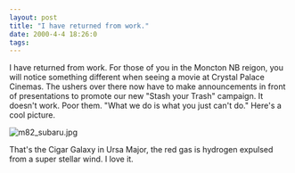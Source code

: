 ```yaml
---
layout: post
title: "I have returned from work."
date: 2000-4-4 18:26:0
tags: 
---
```


I have returned from work. For those of you in the Moncton NB reigon, you will notice something different when seeing a movie at Crystal Palace Cinemas. The ushers over there now have to make announcements in front of presentations to promote our new "Stash your Trash" campaign. It doesn't work. Poor them. "What we do is what you just can't do." Here's a cool picture.



![m82_subaru.jpg][1]






That's the Cigar Galaxy in Ursa Major, the red gas is hydrogen expulsed from a super stellar wind. I love it.



   [1]: http://3.bp.blogspot.com/-vD9fGjc_G7Y/Tn0P5ybG9LI/AAAAAAAAALM/XFJdzL1imVo/s320/m82_subaru.jpg
